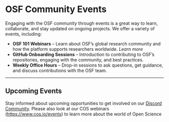 # OSF Community Events

Engaging with the OSF community through events is a great way to learn, collaborate, and stay updated on ongoing projects. We offer a variety of events, including:

- **OSF 101 Webinars** – Learn about OSF’s global research community and how the platform supports researchers worldwide. *Learn more*
- **GitHub Onboarding Sessions** – Introduction to contributing to OSF’s repositories, engaging with the community, and best practices.
- **Weekly Office Hours** – Drop-in sessions to ask questions, get guidance, and discuss contributions with the OSF team.

---

## Upcoming Events

Stay informed about upcoming opportunities to get involved on our [Discord Community](https://discord.gg/KDWasAks5y).
Please also look at our COS webinars (https://www.cos.io/events) to learn more about the world of Open Science
